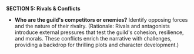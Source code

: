 
**SECTION 5: Rivals & Conflicts**
- **Who are the guild's competitors or enemies?** Identify opposing forces and the nature of their rivalry. (Rationale: Rivals and antagonists introduce external pressures that test the guild's cohesion, resilience, and morals. These conflicts enrich the narrative with challenges, providing a backdrop for thrilling plots and character development.)

